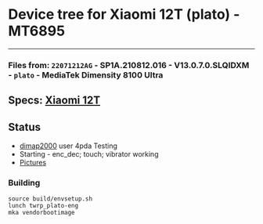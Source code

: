 # Device tree for Xiaomi 12T (plato) - MT6895
--------------------------------------------
### Files from: `22071212AG` - SP1A.210812.016 - V13.0.7.0.SLQIDXM - `plato` - MediaTek Dimensity 8100 Ultra

## Specs: [Xiaomi 12T](https://www.devicespecifications.com/en/model/9dcb5abd)

## Status
   - [dimap2000](https://4pda.to/forum/index.php?showuser=10698781) user 4pda Testing
   - Starting - enc_dec; touch; vibrator working
   - [Pictures](https://4pda.to/forum/index.php?act=findpost&pid=121017757&anchor=Spoil-121017757-1)

### Building
```
source build/envsetup.sh
lunch twrp_plato-eng
mka vendorbootimage
```
